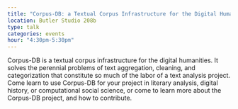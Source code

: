 ```yaml
---
title: "Corpus-DB: a Textual Corpus Infrastructure for the Digital Humanities"
location: Butler Studio 208b
type: talk
categories: events
hour: "4:30pm-5:30pm"
---
```


Corpus-DB is a textual corpus infrastructure for the digital humanities. It solves the perennial problems of text aggregation, cleaning, and categorization that constitute so much of the labor of a text analysis project. Come learn to use Corpus-DB for your project in literary analysis, digital history, or computational social science, or come to learn more about the Corpus-DB project, and how to contribute.
